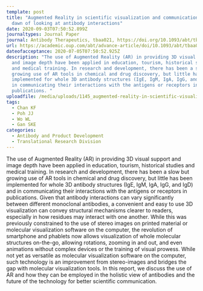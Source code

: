 ```yaml
---
template: post
title: "Augmented Reality in scientific visualization and communications: A new
  dawn of looking at antibody interactions"
date: 2020-09-03T07:50:52.899Z
journaltypes: Journal Paper
journal: Antibody Therapeutics, tbaa021, https://doi.org/10.1093/abt/tbaa021
url: https://academic.oup.com/abt/advance-article/doi/10.1093/abt/tbaa021/5901074
dateofacceptance: 2020-07-05T07:50:52.925Z
description: "The use of Augmented Reality (AR) in providing 3D visual support
  and image depth have been applied in education, tourism, historical studies
  and medical training. In research and development, there has been a slow but
  growing use of AR tools in chemical and drug discovery, but little has been
  implemented for whole 3D antibody structures (IgE, IgM, IgA, IgG, and IgD) and
  in communicating their interactions with the antigens or receptors in
  publications. "
uploadfile: /media/uploads/1145_augmented-reality-in-scientific-visualization.pdf
tags:
  - Chan KF
  - Poh JJ
  - Wo WL
  - Gan SKE
categories:
  - Antibody and Product Development
  - Translational Research Division
---
```

<!--StartFragment-->

The use of Augmented Reality (AR) in providing 3D visual support and image depth have been applied in education, tourism, historical studies and medical training. In research and development, there has been a slow but growing use of AR tools in chemical and drug discovery, but little has been implemented for whole 3D antibody structures (IgE, IgM, IgA, IgG, and IgD) and in communicating their interactions with the antigens or receptors in publications. Given that antibody interactions can vary significantly between different monoclonal antibodies, a convenient and easy to use 3D visualization can convey structural mechanisms clearer to readers, especially in how residues may interact with one another. While this was previously constrained to the use of stereo images on printed material or molecular visualization software on the computer, the revolution of smartphone and phablets now allows visualization of whole molecular structures on-the-go, allowing rotations, zooming in and out, and even animations without complex devices or the training of visual prowess. While not yet as versatile as molecular visualization software on the computer, such technology is an improvement from stereo-images and bridges the gap with molecular visualization tools. In this report, we discuss the use of AR and how they can be employed in the holistic view of antibodies and the future of the technology for better scientific communication.

<!--EndFragment-->